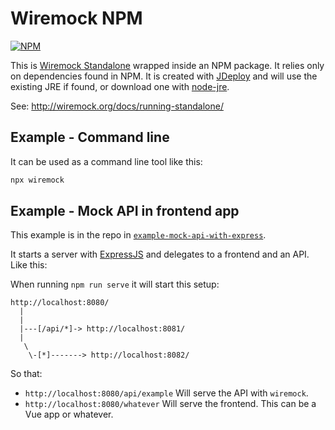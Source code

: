 # Wiremock NPM

[![NPM](https://img.shields.io/npm/v/wiremock.svg?style=flat-square) ](https://www.npmjs.com/package/wiremock)

This is [Wiremock Standalone](http://wiremock.org/docs/running-standalone/) wrapped inside an NPM package. It relies only on dependencies found in NPM. It is created with [JDeploy](https://github.com/shannah/jdeploy) and will use the existing JRE if found, or download one with [node-jre](https://www.npmjs.com/package/node-jre).

See: http://wiremock.org/docs/running-standalone/

## Example - Command line

It can be used as a command line tool like this:

```bash
npx wiremock
```

## Example - Mock API in frontend app

This example is in the repo in [`example-mock-api-with-express`](/example-mock-api-with-express).

It starts a server with [ExpressJS](https://www.npmjs.com/package/expressjs) and delegates to a frontend and an API. Like this:

When running `npm run serve` it will start this setup:
```
http://localhost:8080/
  |
  |
  |---[/api/*]-> http://localhost:8081/
  |
   \
    \-[*]-------> http://localhost:8082/
```

So that:

 * `http://localhost:8080/api/example` Will serve the API with `wiremock`.
 * `http://localhost:8080/whatever` Will serve the frontend. This can be a Vue app or whatever.
